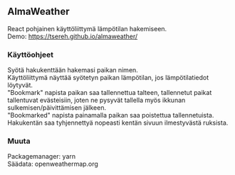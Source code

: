 ## AlmaWeather

React pohjainen käyttöliittymä lämpötilan hakemiseen.<br/>
Demo: https://tsereh.github.io/almaweather/

### Käyttöohjeet

Syötä hakukenttään hakemasi paikan nimen.<br/>
Käyttöliittymä näyttää syötetyn paikan lämpötilan, jos lämpötilatiedot löytyvät.<br/>
"Bookmark" napista paikan saa tallennettua talteen, tallennetut paikat tallentuvat evästeisiin, joten ne pysyvät tallella myös ikkunan sulkemisen/päivittämisen jälkeen.<br/>
"Bookmarked" napista painamalla paikan saa poistettua tallennetuista.
Hakukentän saa tyhjennettyä nopeasti kentän sivuun ilmestyvästä ruksista.

### Muuta

Packagemanager: yarn<br/>
Säädata: openweathermap.org
